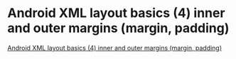 # Android XML layout basics (4) inner and outer margins (margin, padding)
[Android XML layout basics (4) inner and outer margins (margin, padding)](https://aiwithcloud.com/2022/09/15/android_xml_layout_basics_4_inner_and_outer_margins_margin_padding/)